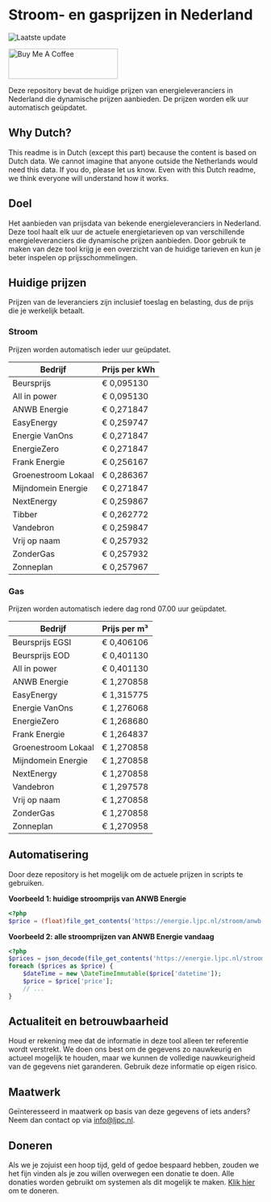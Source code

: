# Stroom- en gasprijzen in Nederland

![Laatste update](https://img.shields.io/badge/laatste%20update-2025--03--26%2011%3A00%20CET-brightgreen)

<a href="https://www.buymeacoffee.com/Lars-" target="_blank"><img src="https://cdn.buymeacoffee.com/buttons/v2/default-orange.png" alt="Buy Me A Coffee" height="60" style="height: 60px !important;width: 217px !important;" ></a>

Deze repository bevat de huidige prijzen van energieleveranciers in Nederland die dynamische prijzen aanbieden. De prijzen worden elk uur automatisch geüpdatet.

## Why Dutch?

This readme is in Dutch (except this part) because the content is based on Dutch data. We cannot imagine that anyone outside the Netherlands would need this data. If you do, please let us know. Even with this Dutch readme, we think
everyone will understand how it works.

## Doel

Het aanbieden van prijsdata van bekende energieleveranciers in Nederland. Deze tool haalt elk uur de actuele energietarieven op van verschillende energieleveranciers die dynamische prijzen aanbieden. Door gebruik te maken van deze tool
krijg je een overzicht van de huidige tarieven en kun je beter inspelen op prijsschommelingen.

## Huidige prijzen

Prijzen van de leveranciers zijn inclusief toeslag en belasting, dus de prijs die je werkelijk betaalt.

### Stroom

Prijzen worden automatisch ieder uur geüpdatet.

 Bedrijf | Prijs per kWh 
---------|---------------
Beursprijs | € 0,095130
All in power | € 0,095130
ANWB Energie | € 0,271847
EasyEnergy | € 0,259747
Energie VanOns | € 0,271847
EnergieZero | € 0,271847
Frank Energie | € 0,256167
Groenestroom Lokaal | € 0,286367
Mijndomein Energie | € 0,271847
NextEnergy | € 0,259867
Tibber | € 0,262772
Vandebron | € 0,259847
Vrij op naam | € 0,257932
ZonderGas | € 0,257932
Zonneplan | € 0,257967


### Gas

Prijzen worden automatisch iedere dag rond 07.00 uur geüpdatet.

 Bedrijf | Prijs per m³ 
---------|--------------
Beursprijs EGSI | € 0,406106
Beursprijs EOD | € 0,401130
All in power | € 0,401130
ANWB Energie | € 1,270858
EasyEnergy | € 1,315775
Energie VanOns | € 1,276068
EnergieZero | € 1,268680
Frank Energie | € 1,264837
Groenestroom Lokaal | € 1,270858
Mijndomein Energie | € 1,270858
NextEnergy | € 1,270858
Vandebron | € 1,297578
Vrij op naam | € 1,270858
ZonderGas | € 1,270858
Zonneplan | € 1,270958


## Automatisering

Door deze repository is het mogelijk om de actuele prijzen in scripts te gebruiken.

**Voorbeeld 1: huidige stroomprijs van ANWB Energie**

```php
<?php
$price = (float)file_get_contents('https://energie.ljpc.nl/stroom/anwb-energie-nu.txt');

```

**Voorbeeld 2: alle stroomprijzen van ANWB Energie vandaag**

```php
<?php
$prices = json_decode(file_get_contents('https://energie.ljpc.nl/stroom/all-in-power-vandaag.json'),true);
foreach ($prices as $price) {
    $dateTime = new \DateTimeImmutable($price['datetime']);
    $price = $price['price'];
    // ...
}
```

## Actualiteit en betrouwbaarheid

Houd er rekening mee dat de informatie in deze tool alleen ter referentie wordt verstrekt. We doen ons best om de gegevens zo nauwkeurig en actueel mogelijk te houden, maar we kunnen de volledige nauwkeurigheid van de gegevens niet
garanderen. Gebruik deze informatie op eigen risico.

## Maatwerk

Geïnteresseerd in maatwerk op basis van deze gegevens of iets anders? Neem dan contact op
via [info@ljpc.nl](mailto:info@ljpc.nl?subject=Energie%20prijzen).

## Doneren

Als we je zojuist een hoop tijd, geld of gedoe bespaard hebben, zouden we het fijn vinden als je zou willen overwegen een
donatie te doen. Alle donaties worden gebruikt om systemen als dit mogelijk te
maken. [Klik hier](https://www.buymeacoffee.com/Lars-) om te doneren.

